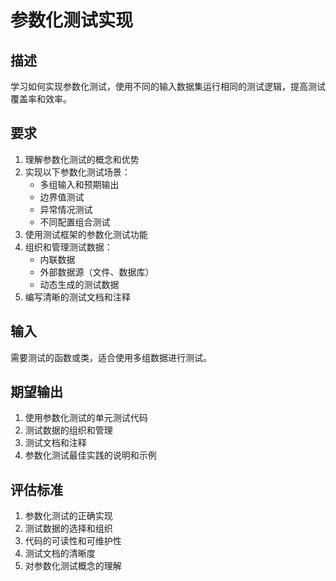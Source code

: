 # 参数化测试实现

## 描述
学习如何实现参数化测试，使用不同的输入数据集运行相同的测试逻辑，提高测试覆盖率和效率。

## 要求
1. 理解参数化测试的概念和优势
2. 实现以下参数化测试场景：
   - 多组输入和预期输出
   - 边界值测试
   - 异常情况测试
   - 不同配置组合测试
3. 使用测试框架的参数化测试功能
4. 组织和管理测试数据：
   - 内联数据
   - 外部数据源（文件、数据库）
   - 动态生成的测试数据
5. 编写清晰的测试文档和注释

## 输入
需要测试的函数或类，适合使用多组数据进行测试。

## 期望输出
1. 使用参数化测试的单元测试代码
2. 测试数据的组织和管理
3. 测试文档和注释
4. 参数化测试最佳实践的说明和示例

## 评估标准
1. 参数化测试的正确实现
2. 测试数据的选择和组织
3. 代码的可读性和可维护性
4. 测试文档的清晰度
5. 对参数化测试概念的理解